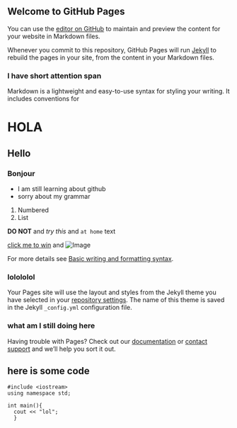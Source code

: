 ## Welcome to GitHub Pages

You can use the [editor on GitHub](https://github.com/muhTime/soreeyesartportfolio/edit/gh-pages/index.md) to maintain and preview the content for your website in Markdown files.

Whenever you commit to this repository, GitHub Pages will run [Jekyll](https://jekyllrb.com/) to rebuild the pages in your site, from the content in your Markdown files.

### I have short attention span

Markdown is a lightweight and easy-to-use syntax for styling your writing. It includes conventions for



# HOLA
## Hello
### Bonjour

- I am still learning about github
- sorry about my grammar

1. Numbered
2. List

**DO NOT** and _try this_ and `at home` text

[click me to win](https://en.wikipedia.org/wiki/GitHub) and ![Image](src)

For more details see [Basic writing and formatting syntax](https://docs.github.com/en/github/writing-on-github/getting-started-with-writing-and-formatting-on-github/basic-writing-and-formatting-syntax).

### lolololol

Your Pages site will use the layout and styles from the Jekyll theme you have selected in your [repository settings](https://github.com/muhTime/soreeyesartportfolio/settings/pages). The name of this theme is saved in the Jekyll `_config.yml` configuration file.

### what am I still doing here

Having trouble with Pages? Check out our [documentation](https://docs.github.com/categories/github-pages-basics/) or [contact support](https://support.github.com/contact) and we’ll help you sort it out.


## here is some code

```
#include <iostream>
using namespace std;
  
int main(){
  cout << "lol";
  }
```
